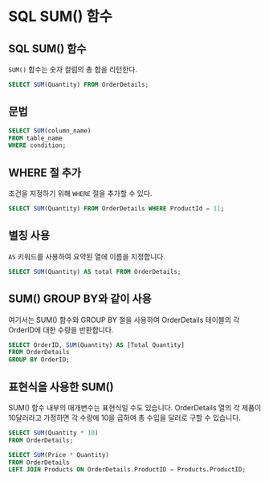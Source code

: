 # SQL SUM() 함수
## SQL SUM() 함수
`SUM()` 함수는 숫자 컬럼의 총 합을 리턴한다.
```sql
SELECT SUM(Quantity) FROM OrderDetails;
```
## 문법
```sql
SELECT SUM(column_name)
FROM table_name
WHERE condition;
```

## WHERE 절 추가
조건을 지정하기 위해 `WHERE` 절을 추가할 수 있다.
```sql
SELECT SUM(Quantity) FROM OrderDetails WHERE ProductId = 11;
```

## 별칭 사용
`AS` 키워드를 사용하여 요약된 열에 이름을 지정합니다.
```sql
SELECT SUM(Quantity) AS total FROM OrderDetails;
```

## SUM() GROUP BY와 같이 사용
여기서는 SUM() 함수와 GROUP BY 절을 사용하여 OrderDetails 테이블의 각 OrderID에 대한 수량을 반환합니다.
```sql
SELECT OrderID, SUM(Quantity) AS [Total Quantity]
FROM OrderDetails
GROUP BY OrderID;
```
## 표현식을 사용한 SUM()
SUM() 함수 내부의 매개변수는 표현식일 수도 있습니다. OrderDetails 열의 각 제품이 10달러라고 가정하면 각 수량에 10을 곱하여 총 수입을 달러로 구할 수 있습니다.
```sql
SELECT SUM(Quantity * 10)
FROM OrderDetails;
```
```sql
SELECT SUM(Price * Quantity)
FROM OrderDetails
LEFT JOIN Products ON OrderDetails.ProductID = Products.ProductID;
```



